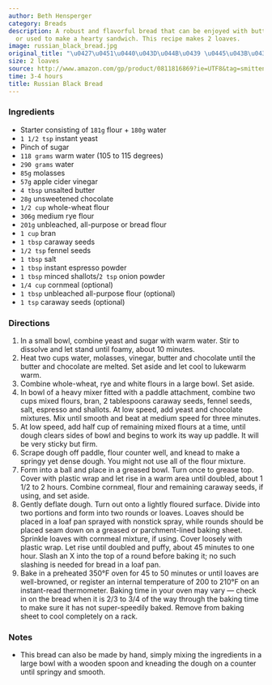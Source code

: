 ```yaml
---
author: Beth Hensperger
category: Breads
description: A robust and flavorful bread that can be enjoyed with butter and caviar
  or used to make a hearty sandwich. This recipe makes 2 loaves.
image: russian_black_bread.jpg
original_title: "\u0427\u0451\u0440\u043D\u044B\u0439 \u0445\u043B\u0435\u0431"
size: 2 loaves
source: http://www.amazon.com/gp/product/0811816869?ie=UTF8&tag=smitten-20&linkCode=as2&camp=1789&creative=390957&creativeASIN=0811816869
time: 3-4 hours
title: Russian Black Bread
---
```

### Ingredients

* Starter consisting of `181g` flour + `180g` water
* `1 1/2 tsp` instant yeast
* Pinch of sugar
* `118 grams` warm water (105 to 115 degrees)
* `290 grams` water
* `85g` molasses
* `57g` apple cider vinegar
* `4 tbsp` unsalted butter
* `28g` unsweetened chocolate
* `1/2 cup` whole-wheat flour
* `306g` medium rye flour
* `201g` unbleached, all-purpose or bread flour
* `1 cup` bran
* `1 tbsp` caraway seeds
* `1/2 tsp` fennel seeds
* `1 tbsp` salt
* `1 tbsp` instant espresso powder
* `1 tbsp` minced shallots/`2 tsp` onion powder
* `1/4 cup` cornmeal (optional)
* `1 tbsp` unbleached all-purpose flour (optional)
* `1 tsp` caraway seeds (optional)

### Directions

1. In a small bowl, combine yeast and sugar with warm water. Stir to dissolve and let stand until foamy, about 10 minutes.
2. Heat two cups water, molasses, vinegar, butter and chocolate until the butter and chocolate are melted. Set aside and let cool to lukewarm warm.
3. Combine whole-wheat, rye and white flours in a large bowl. Set aside.
4. In bowl of a heavy mixer fitted with a paddle attachment, combine two cups mixed flours, bran, 2 tablespoons caraway seeds, fennel seeds, salt, espresso and shallots. At low speed, add yeast and chocolate mixtures. Mix until smooth and beat at medium speed for three minutes.
5. At low speed, add half cup of remaining mixed flours at a time, until dough clears sides of bowl and begins to work its way up paddle. It will be very sticky but firm.
6. Scrape dough off paddle, flour counter well, and knead to make a springy yet dense dough. You might not use all of the flour mixture.
7. Form into a ball and place in a greased bowl. Turn once to grease top. Cover with plastic wrap and let rise in a warm area until doubled, about 1 1/2 to 2 hours. Combine cornmeal, flour and remaining caraway seeds, if using, and set aside.
8. Gently deflate dough. Turn out onto a lightly floured surface. Divide into two portions and form into two rounds or loaves. Loaves should be placed in a loaf pan sprayed with nonstick spray, while rounds should be placed seam down on a greased or parchment-lined baking sheet. Sprinkle loaves with cornmeal mixture, if using. Cover loosely with plastic wrap. Let rise until doubled and puffy, about 45 minutes to one hour. Slash an X into the top of a round before baking it; no such slashing is needed for bread in a loaf pan.
9. Bake in a preheated 350°F oven for 45 to 50 minutes or until loaves are well-browned, or register an internal temperature of 200 to 210°F on an instant-read thermometer. Baking time in your oven may vary — check in on the bread when it is 2/3 to 3/4 of the way through the baking time to make sure it has not super-speedily baked. Remove from baking sheet to cool completely on a rack.

### Notes

- This bread can also be made by hand, simply mixing the ingredients in a large bowl with a wooden spoon and kneading the dough on a counter until springy and smooth.